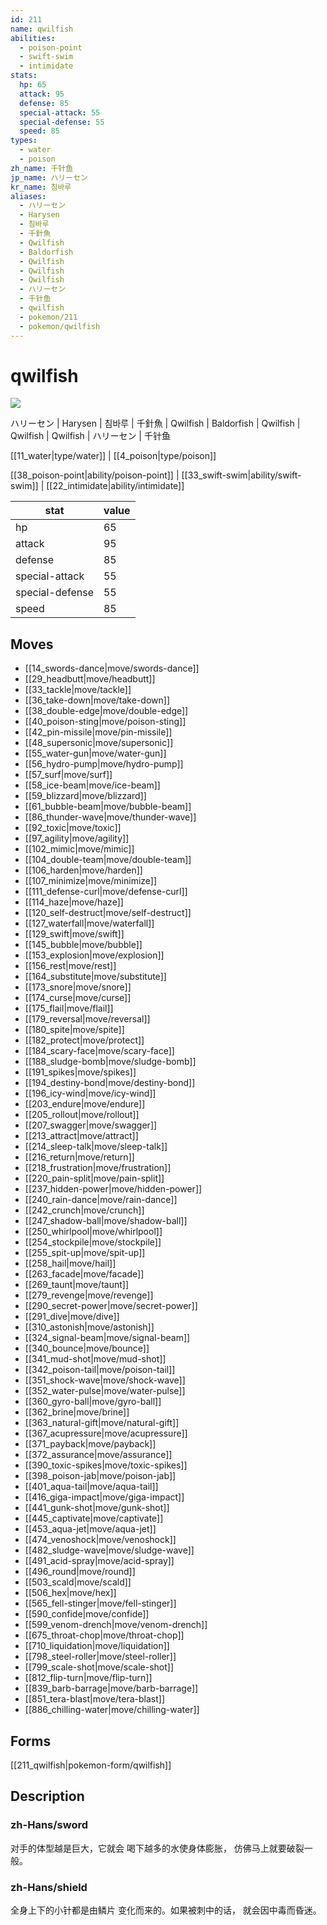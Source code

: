 ```yaml
---
id: 211
name: qwilfish
abilities:
  - poison-point
  - swift-swim
  - intimidate
stats:
  hp: 65
  attack: 95
  defense: 85
  special-attack: 55
  special-defense: 55
  speed: 85
types:
  - water
  - poison
zh_name: 千针鱼
jp_name: ハリーセン
kr_name: 침바루
aliases:
  - ハリーセン
  - Harysen
  - 침바루
  - 千針魚
  - Qwilfish
  - Baldorfish
  - Qwilfish
  - Qwilfish
  - Qwilfish
  - ハリーセン
  - 千针鱼
  - qwilfish
  - pokemon/211
  - pokemon/qwilfish
---
```

# qwilfish

![](https://raw.githubusercontent.com/PokeAPI/sprites/master/sprites/pokemon/211.png)

ハリーセン | Harysen | 침바루 | 千針魚 | Qwilfish | Baldorfish | Qwilfish | Qwilfish | Qwilfish | ハリーセン | 千针鱼

[[11_water|type/water]] | [[4_poison|type/poison]]

[[38_poison-point|ability/poison-point]] | [[33_swift-swim|ability/swift-swim]] | [[22_intimidate|ability/intimidate]]

|stat|value|
|---|---|
|hp|65|
|attack|95|
|defense|85|
|special-attack|55|
|special-defense|55|
|speed|85|


## Moves

- [[14_swords-dance|move/swords-dance]]
- [[29_headbutt|move/headbutt]]
- [[33_tackle|move/tackle]]
- [[36_take-down|move/take-down]]
- [[38_double-edge|move/double-edge]]
- [[40_poison-sting|move/poison-sting]]
- [[42_pin-missile|move/pin-missile]]
- [[48_supersonic|move/supersonic]]
- [[55_water-gun|move/water-gun]]
- [[56_hydro-pump|move/hydro-pump]]
- [[57_surf|move/surf]]
- [[58_ice-beam|move/ice-beam]]
- [[59_blizzard|move/blizzard]]
- [[61_bubble-beam|move/bubble-beam]]
- [[86_thunder-wave|move/thunder-wave]]
- [[92_toxic|move/toxic]]
- [[97_agility|move/agility]]
- [[102_mimic|move/mimic]]
- [[104_double-team|move/double-team]]
- [[106_harden|move/harden]]
- [[107_minimize|move/minimize]]
- [[111_defense-curl|move/defense-curl]]
- [[114_haze|move/haze]]
- [[120_self-destruct|move/self-destruct]]
- [[127_waterfall|move/waterfall]]
- [[129_swift|move/swift]]
- [[145_bubble|move/bubble]]
- [[153_explosion|move/explosion]]
- [[156_rest|move/rest]]
- [[164_substitute|move/substitute]]
- [[173_snore|move/snore]]
- [[174_curse|move/curse]]
- [[175_flail|move/flail]]
- [[179_reversal|move/reversal]]
- [[180_spite|move/spite]]
- [[182_protect|move/protect]]
- [[184_scary-face|move/scary-face]]
- [[188_sludge-bomb|move/sludge-bomb]]
- [[191_spikes|move/spikes]]
- [[194_destiny-bond|move/destiny-bond]]
- [[196_icy-wind|move/icy-wind]]
- [[203_endure|move/endure]]
- [[205_rollout|move/rollout]]
- [[207_swagger|move/swagger]]
- [[213_attract|move/attract]]
- [[214_sleep-talk|move/sleep-talk]]
- [[216_return|move/return]]
- [[218_frustration|move/frustration]]
- [[220_pain-split|move/pain-split]]
- [[237_hidden-power|move/hidden-power]]
- [[240_rain-dance|move/rain-dance]]
- [[242_crunch|move/crunch]]
- [[247_shadow-ball|move/shadow-ball]]
- [[250_whirlpool|move/whirlpool]]
- [[254_stockpile|move/stockpile]]
- [[255_spit-up|move/spit-up]]
- [[258_hail|move/hail]]
- [[263_facade|move/facade]]
- [[269_taunt|move/taunt]]
- [[279_revenge|move/revenge]]
- [[290_secret-power|move/secret-power]]
- [[291_dive|move/dive]]
- [[310_astonish|move/astonish]]
- [[324_signal-beam|move/signal-beam]]
- [[340_bounce|move/bounce]]
- [[341_mud-shot|move/mud-shot]]
- [[342_poison-tail|move/poison-tail]]
- [[351_shock-wave|move/shock-wave]]
- [[352_water-pulse|move/water-pulse]]
- [[360_gyro-ball|move/gyro-ball]]
- [[362_brine|move/brine]]
- [[363_natural-gift|move/natural-gift]]
- [[367_acupressure|move/acupressure]]
- [[371_payback|move/payback]]
- [[372_assurance|move/assurance]]
- [[390_toxic-spikes|move/toxic-spikes]]
- [[398_poison-jab|move/poison-jab]]
- [[401_aqua-tail|move/aqua-tail]]
- [[416_giga-impact|move/giga-impact]]
- [[441_gunk-shot|move/gunk-shot]]
- [[445_captivate|move/captivate]]
- [[453_aqua-jet|move/aqua-jet]]
- [[474_venoshock|move/venoshock]]
- [[482_sludge-wave|move/sludge-wave]]
- [[491_acid-spray|move/acid-spray]]
- [[496_round|move/round]]
- [[503_scald|move/scald]]
- [[506_hex|move/hex]]
- [[565_fell-stinger|move/fell-stinger]]
- [[590_confide|move/confide]]
- [[599_venom-drench|move/venom-drench]]
- [[675_throat-chop|move/throat-chop]]
- [[710_liquidation|move/liquidation]]
- [[798_steel-roller|move/steel-roller]]
- [[799_scale-shot|move/scale-shot]]
- [[812_flip-turn|move/flip-turn]]
- [[839_barb-barrage|move/barb-barrage]]
- [[851_tera-blast|move/tera-blast]]
- [[886_chilling-water|move/chilling-water]]

## Forms



[[211_qwilfish|pokemon-form/qwilfish]]

## Description

### zh-Hans/sword

对手的体型越是巨大，它就会
喝下越多的水使身体膨胀，
仿佛马上就要破裂一般。

### zh-Hans/shield

全身上下的小针都是由鳞片
变化而来的。如果被刺中的话，
就会因中毒而昏迷。


